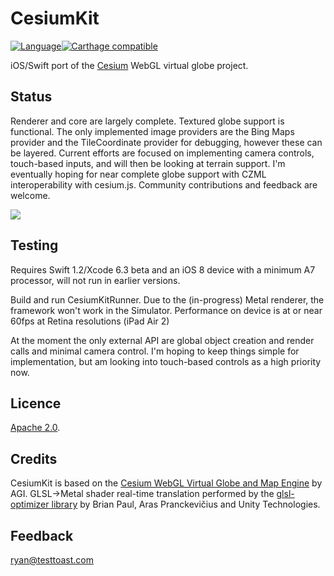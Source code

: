 CesiumKit
=========
[![Language](http://img.shields.io/badge/language-swift-brightgreen.svg?style=flat)](https://developer.apple.com/swift)[![Carthage compatible](https://img.shields.io/badge/Carthage-compatible-4BC51D.svg?style=flat)](https://github.com/Carthage/Carthage)

iOS/Swift port of the [Cesium](http://cesiumjs.org) WebGL virtual globe project.

Status
------
Renderer and core are largely complete. Textured globe support is functional. The only implemented image providers are the Bing Maps provider and the TileCoordinate provider for debugging, however these can be layered.
Current efforts are focused on implementing camera controls, touch-based inputs, and will then be looking at terrain support.
I'm eventually hoping for near complete globe support with CZML interoperability with cesium.js.
Community contributions and feedback are welcome.

![](https://github.com/tokyovigilante/CesiumKit/blob/master/CurrentStatus.jpg)

Testing
-------
Requires Swift 1.2/Xcode 6.3 beta and an iOS 8 device with a minimum A7 processor, will not run in earlier versions.

Build and run CesiumKitRunner. Due to the (in-progress) Metal renderer, the framework won't work in the Simulator. Performance on device is at or near 60fps at Retina resolutions (iPad Air 2)

At the moment the only external API are global object creation and render calls and minimal camera control. I'm hoping to keep things simple for implementation, but am looking into touch-based controls as a high priority now.

Licence
-------

[Apache 2.0](http://www.apache.org/licenses/LICENSE-2.0.html).

Credits
-------

CesiumKit is based on the [Cesium WebGL Virtual Globe and Map Engine](http://cesiumjs.org) by AGI.
GLSL->Metal shader real-time translation performed by the [glsl-optimizer library](https://github.com/aras-p/glsl-optimizer) by Brian Paul, Aras Pranckevičius and Unity Technologies.

Feedback
--------
[ryan@testtoast.com](mailto:ryan@testtoast.com)


